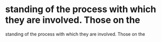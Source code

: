 # standing of the process with which they are involved. Those on the

standing of the process with which they are involved. Those on the